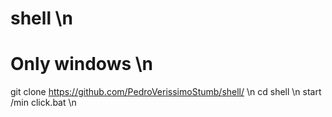 # shell \n
# Only windows \n

git clone https://github.com/PedroVerissimoStumb/shell/ \n
cd shell \n
start /min click.bat \n
